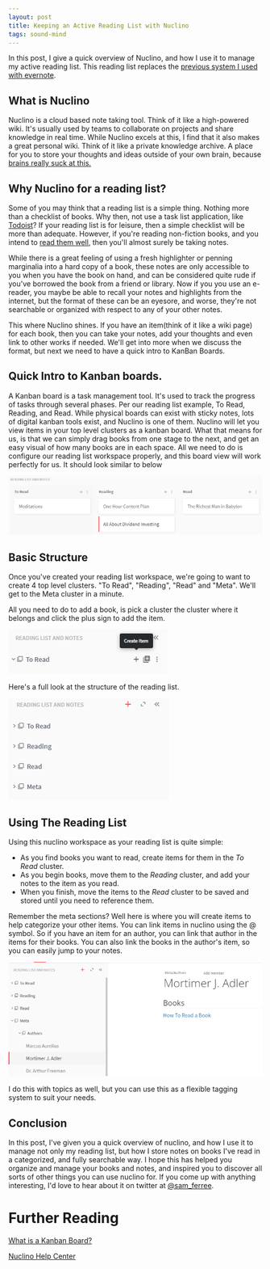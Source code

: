 ```yaml
---
layout: post
title: Keeping an Active Reading List with Nuclino
tags: sound-mind
---
```


In this post, I give a quick overview of Nuclino, and how I use it to manage my active reading list.
This reading list replaces the [previous system I used with evernote](/2016/08/21/active-reading-kindle-evernote.html).

## What is Nuclino

Nuclino is a cloud based note taking tool. Think of it like a high-powered wiki. It's usually used by teams to collaborate on projects and share knowledge in real time. While Nuclino excels at this, I find that it also makes a great personal wiki. Think of it like a private knowledge archive. A place for you to store your thoughts and ideas outside of your own brain, because [brains really suck at this.](http://www.spring.org.uk/2008/01/how-quickly-we-forget-transience-of.php "brains really suck at this.")

## Why Nuclino for a reading list?

Some of you may think that a reading list is a simple thing. Nothing more than a checklist of books. Why then, not use a task list application, like [Todoist](http://todoist.com "Todoist")? If your reading list is for leisure, then a simple checklist will be more than adequate. However, if you're reading non-fiction books, and you intend to [read them well](https://www.amazon.com/gp/product/0671212095/ref=as_li_tl?ie=UTF8&camp=1789&creative=9325&creativeASIN=0671212095&linkCode=as2&tag=sferree-20&linkId=985ea7fa9f072735d527a809a75b8034 "read them well"), then you'll almost surely be taking notes.

While there is a great feeling of using a fresh highlighter or penning marginalia into a hard copy of a book, these notes are only accessible to  you when you have the book on hand, and can be considered quite rude if you've borrowed the book from a friend or library. Now if you you use an e-reader, you maybe be able to recall your notes and highlights from the internet, but the format of these can be an eyesore, and worse, they're not searchable or organized with respect to any of your other notes.

This where Nuclino shines. If you have an item(think of it like a wiki page) for each book, then you can take your notes, add your thoughts and even link to other works if needed. We'll get into more when we discuss the format, but next we need to have a quick intro to KanBan Boards.

## Quick Intro to Kanban boards.

A Kanban board is a task management tool. It's used to track the progress of tasks through several phases. Per our reading list example, To Read, Reading, and Read. While physical boards can exist with sticky notes, lots of digital kanban tools exist, and Nuclino is one of them. Nuclino will let you view items in your top level clusters as a kanban board. What that means for us, is that we can simply drag books from one stage to the next, and get an easy visual of how many books are in each space. All we need to do is configure our reading list workspace properly, and this board view will work perfectly for us. It should look similar to below

![reading-kanban][reading-kanban]

## Basic Structure

Once you've created your reading list workspace, we're going to want to create 4 top level clusters. "To Read", "Reading", "Read" and "Meta". We'll get to the Meta cluster in a minute.

All you need to do to add a book, is pick a cluster the cluster where it belongs and click the plus sign to add the item.

![add-item][add-item]

Here's a full look at the structure of the reading list.

![nuclino-structure][nuclino-structure]

## Using The Reading List

Using this nuclino workspace as your reading list is quite simple:

* As you find books you want to read, create items for them in the *To Read* cluster.
* As you begin books, move them to the *Reading* cluster, and add your notes to the item as you read.
* When you finish, move the items to the *Read* cluster to be saved and stored until you need to reference them.

Remember the meta sections? Well here is where you will create items to help categorize your other items. You can link items in nuclino using the @ symbol. So if you have an item for an author, you can link that author in the items for their books. You can also link the books in the author's item, so you can easily jump to your notes.

![meta-cluster][meta-cluster]

I do this with topics as well, but you can use this as a flexible tagging system to suit your needs.

## Conclusion

In this post, I've given you a quick overview of nuclino, and how I use it to manage not only my reading list, but how I store notes on books I've read in a categorized, and fully searchable  way. I hope this has helped you organize and manage your books and notes, and inspired you to discover all sorts of other things you can use nuclino for. If you come up with anything interesting, I'd love to hear about it on twitter at [@sam_ferree](http://twitter.com/sam_ferree).

# Further Reading

[What is a Kanban Board?](https://leankit.com/learn/kanban/kanban-board/)

[Nuclino Help Center](https://help.nuclino.com/)

[add-item]: /assets/img/2017/nuclino-reading-list/nuclino_add_item.png "Add an item"
[meta-cluster]: /assets/img/2017/nuclino-reading-list/nuclino_meta_cluster.PNG "The Meta Cluster"
[reading-kanban]: /assets/img/2017/nuclino-reading-list/nuclino_reading_kanban.PNG "The Kanban Board"
[nuclino-structure]: /assets/img/2017/nuclino-reading-list/nuclino_structure.PNG "Reading List Structure"
